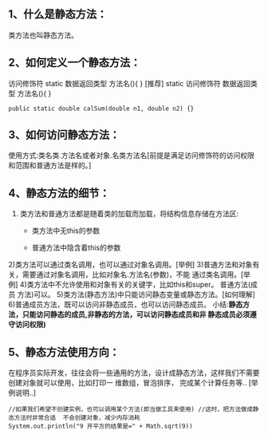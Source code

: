 ## 1、什么是静态方法：

类方法也叫静态方法。



## 2、如何定义一个静态方法：

访问修饰符 static 数据返回类型 方法名(){ } [推荐]
static 访问修饰符 数据返回类型 方法名(){ }

```
public static double calSum(double n1, double n2) {}
```



## 3、如何访问静态方法：

使用方式:类名类.方法名或者对象.名类方法名[前提是满足访问修饰符的访问权限和范围和普通方法是样的。]



## 4、静态方法的细节：

1) 类方法和普通方法都是随着类的加载而加载，将结构信息存储在方法区:
   
    - 类方法中无this的参数
	
	- 普通方法中隐含着this的参数
	

2)类方法可以通过类名调用，也可以通过对象名调用。[举例]
3)普通方法和对象有关，需要通过对象名调用，比如对象名.方法名(参数)，不能     	通过类名调用。[举例]
4)类方法中不允许使用和对象有关的关键字，比如this和super。 普通方法(成员	方法)可以。
5)类方法(静态方法)中只能访问静态变量或静态方法。[如何理解]
6)普通成员方法，既可以访问非静态成员，也可以访问静态成员。
小结:**静态方法，只能访问静态的成员,非静态的方法，可以访问静态成员和非	静态成员必须遵守访问权限)**

## 5、静态方法使用方向：

在程序员实际开发，往往会将一些通用的方法，设计成静态方法，这样我们不需要创建对象就可以使用，比如打印一 维数组，冒泡排序， 完成某个计算任务等.. [举例说明..]

```
//如果我们希望不创建实例，也可以调用某个方法(即当做工具来使用) //这时，把方法做成静态方法时非常合适  不会创建对象，减少内存消耗
System.out.println("9 开平方的结果是=" + Math.sqrt(9))
```

